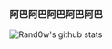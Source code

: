 ### 阿巴阿巴阿巴阿巴阿巴
![Rand0w's github stats](https://github-readme-stats.vercel.app/api?username=randowlh&show_icons=true&theme=tokyonight&count_private=true)
<!--
**Randowlh/randowlh** is a ✨ _special_ ✨ repository because its `README.md` (this file) appears on your GitHub profile.

Here are some ideas to get you started:

- 🔭 I’m currently working on ...
- 🌱 I’m currently learning ...
- 👯 I’m looking to collaborate on ...
- 🤔 I’m looking for help with ...
- 💬 Ask me about ...
- 📫 How to reach me: ...
- 😄 Pronouns: ...
- ⚡ Fun fact: ...
-->
